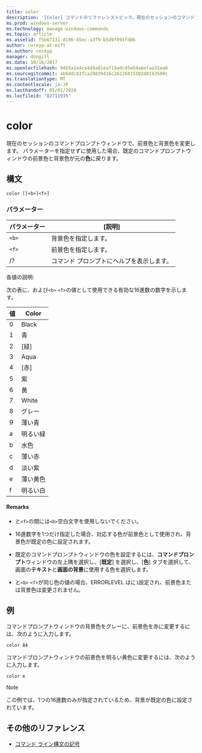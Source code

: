 ```yaml
---
title: color
description: '[Color] コマンドのリファレンストピック。現在のセッションのコマンドプロンプトウィンドウで、前景色と背景色を変更します。'
ms.prod: windows-server
ms.technology: manage-windows-commands
ms.topic: article
ms.assetid: f5b67131-d196-45ec-a3f9-b5d9f091fd86
author: coreyp-at-msft
ms.author: coreyp
manager: dongill
ms.date: 10/16/2017
ms.openlocfilehash: 94b5a1e4ca4d4a01ea714adc45e64a6efaa32aa6
ms.sourcegitcommit: ab64dc83fca28039416c26226815502d0193500c
ms.translationtype: MT
ms.contentlocale: ja-JP
ms.lasthandoff: 05/01/2020
ms.locfileid: "82711935"
---
```

# <a name="color"></a>color

現在のセッションのコマンドプロンプトウィンドウで、前景色と背景色を変更します。 パラメーターを指定せずに使用した場合、既定のコマンドプロンプトウィンドウの前景色と背景色が元の**色**に戻ります。

## <a name="syntax"></a>構文

```
color [[<b>]<f>]
```

### <a name="parameters"></a>パラメーター

| パラメーター | [説明] |
| --------- | ----------- |
| `<b>` | 背景色を指定します。 |
| `<f>` | 前景色を指定します。 |
| /? | コマンド プロンプトにヘルプを表示します。 |

各値の説明:

次の表に、および`<b>` `<f>`の値として使用できる有効な16進数の数字を示します。

| 値 | Color |
| ----- | ----- |
| 0 | Black |
| 1 | 青 |
| 2 | [緑] |
| 3 | Aqua |
| 4 | [赤] |
| 5 | 紫 |
| 6 | 黄 |
| 7 | White |
| 8 | グレー |
| 9 | 薄い青 |
| a | 明るい緑 |
| b | 水色 |
| c | 薄い赤 |
| d | 淡い紫 |
| e | 薄い黄色 |
| f | 明るい白 |

#### <a name="remarks"></a>Remarks

- と`<f>`の間には`<b>`空白文字を使用しないでください。

- 16進数字を1つだけ指定した場合、対応する色が前景色として使用され、背景色が既定の色に設定されます。

- 既定のコマンドプロンプトウィンドウの色を設定するには、**コマンドプロンプト**ウィンドウの左上隅を選択し、[**既定**] を選択し、[**色**] タブを選択して、画面の**テキスト**と**画面の背景**に使用する色を選択します。

- と`<b>` `<f>`が同じ色の値の場合、ERRORLEVEL はに`1`設定され、前景色または背景色は変更されません。

## <a name="examples"></a>例

コマンドプロンプトウィンドウの背景色をグレーに、前景色を赤に変更するには、次のように入力します。

```
color 84
```

コマンドプロンプトウィンドウの前景色を明るい黄色に変更するには、次のように入力します。

```
color e
```

> [!NOTE]
> この例では、1つの16進数のみが指定されているため、背景が既定の色に設定されています。

## <a name="additional-references"></a>その他のリファレンス

- [コマンド ライン構文の記号](command-line-syntax-key.md)

